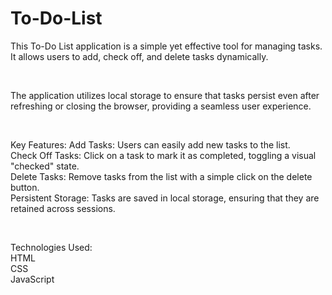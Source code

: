 # To-Do-List
This To-Do List application is a simple yet effective tool for managing tasks. It allows users to add, check off, and delete tasks dynamically.

<br>

The application utilizes local storage to ensure that tasks persist even after refreshing or closing the browser, providing a seamless user experience.

<br>

Key Features:
Add Tasks: Users can easily add new tasks to the list.<br>
Check Off Tasks: Click on a task to mark it as completed, toggling a visual "checked" state.<br>
Delete Tasks: Remove tasks from the list with a simple click on the delete button.<br>
Persistent Storage: Tasks are saved in local storage, ensuring that they are retained across sessions.<br>

<br>

Technologies Used:<br>
HTML<br>
CSS<br>
JavaScript<br>
